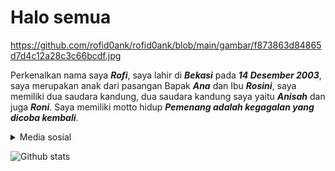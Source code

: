 # Halo semua 
https://github.com/rofid0ank/rofid0ank/blob/main/gambar/f873863d84865d7d4c12a28c3c66bcdf.jpg

Perkenalkan nama saya _**Rofi**_, saya lahir di _**Bekasi**_ pada _**14 Desember 2003**_, saya merupakan anak dari pasangan Bapak _**Ana**_ dan Ibu _**Rosini**_, saya memiliki dua saudara kandung, dua saudara kandung saya yaitu _**Anisah**_ dan juga _**Roni**_. Saya memiliki motto hidup _**Pemenang adalah kegagalan yang dicoba kembali**_.

<details>
<summary>Media sosial</summary>

* [Tiktok](link)
* [Instagram](link)
* [Twitter](link)
* [Facebook](link)

</details>

![Github stats](https://github-readme-stats.vercel.app/api?username=rofid0ank&theme=highcontrast&show_icons=true&count_private=true)

